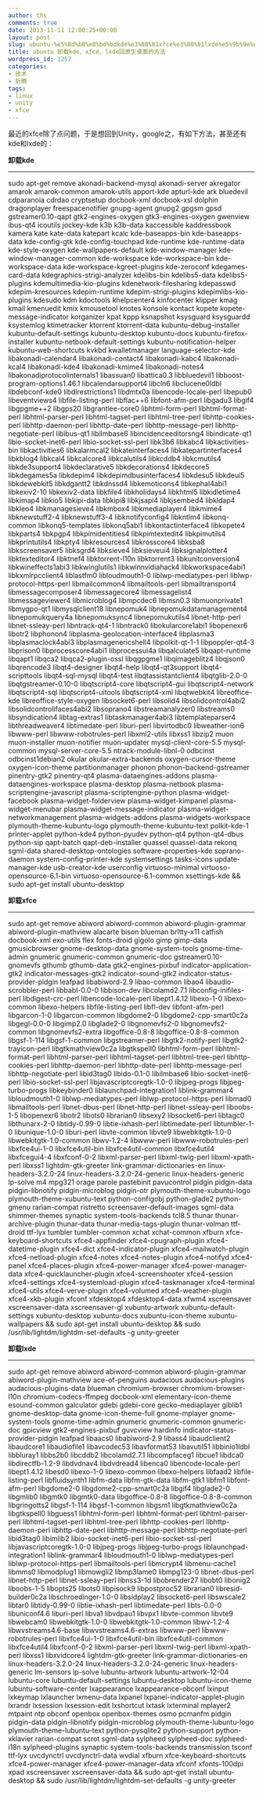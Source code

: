 ```yaml
---
author: ths
comments: true
date: 2013-11-11 12:00:25+00:00
layout: post
slug: ubuntu-%e5%8d%b8%e8%bd%bdkde%e3%80%81xfce%e3%80%81lxde%e5%9b%9e%e5%8e%9f%e7%94%9f%e6%a1%8c%e9%9d%a2%e7%9a%84%e6%96%b9%e6%b3%95
title: ubuntu 卸载kde、xfce、lxde回原生桌面的方法
wordpress_id: 1257
categories:
- 技术
- 折腾
tags:
- linux
- unity
- xfce
---
```


最近的xfce除了点问题，于是想回到Unity，google之，有如下方法，甚至还有kde和lxde的：





**卸载kde**





* * *





sudo apt-get remove akonadi-backend-mysql akonadi-server akregator amarok amarok-common amarok-utils apport-kde apturl-kde ark bluedevil cdparanoia cdrdao cryptsetup docbook-xml docbook-xsl dolphin dragonplayer freespacenotifier gnupg-agent gnupg2 gpgsm gpsd gstreamer0.10-qapt gtk2-engines-oxygen gtk3-engines-oxygen gwenview ibus-qt4 icoutils jockey-kde k3b k3b-data kaccessible kaddressbook kamera kate kate-data katepart kcalc kde-baseapps-bin kde-baseapps-data kde-config-gtk kde-config-touchpad kde-runtime kde-runtime-data kde-style-oxygen kde-wallpapers-default kde-window-manager kde-window-manager-common kde-workspace kde-workspace-bin kde-workspace-data kde-workspace-kgreet-plugins kde-zeroconf kdegames-card-data kdegraphics-strigi-analyzer kdelibs-bin kdelibs5-data kdelibs5-plugins kdemultimedia-kio-plugins kdenetwork-filesharing kdepasswd kdepim-kresources kdepim-runtime kdepim-strigi-plugins kdepimlibs-kio-plugins kdesudo kdm kdoctools khelpcenter4 kinfocenter klipper kmag kmail kmenuedit kmix kmousetool knotes konsole kontact kopete kopete-message-indicator korganizer kpat kppp ksnapshot ksysguard ksysguardd ksystemlog ktimetracker ktorrent ktorrent-data kubuntu-debug-installer kubuntu-default-settings kubuntu-desktop kubuntu-docs kubuntu-firefox-installer kubuntu-netbook-default-settings kubuntu-notification-helper kubuntu-web-shortcuts kvkbd kwalletmanager language-selector-kde libakonadi-calendar4 libakonadi-contact4 libakonadi-kabc4 libakonadi-kcal4 libakonadi-kde4 libakonadi-kmime4 libakonadi-notes4 libakonadiprotocolinternals1 libassuan0 libattica0.3 libbluedevil1 libboost-program-options1.46.1 libcalendarsupport4 libcln6 libclucene0ldbl libdebconf-kde0 libdlrestrictions1 libdmtx0a libencode-locale-perl libepub0 libeventviews4 libfile-listing-perl libflac++6 libfont-afm-perl libgadu3 libgif4 libgpgme++2 libgps20 libgrantlee-core0 libhtml-form-perl libhtml-format-perl libhtml-parser-perl libhtml-tagset-perl libhtml-tree-perl libhttp-cookies-perl libhttp-daemon-perl libhttp-date-perl libhttp-message-perl libhttp-negotiate-perl libibus-qt1 libilmbase6 libincidenceeditorsng4 libindicate-qt1 libio-socket-inet6-perl libio-socket-ssl-perl libk3b6 libkabc4 libkactivities-bin libkactivities6 libkalarmcal2 libkateinterfaces4 libkatepartinterfaces4 libkblog4 libkcal4 libkcalcore4 libkcalutils4 libkcddb4 libkcmutils4 libkde3support4 libkdeclarative5 libkdecorations4 libkdecore5 libkdegames5a libkdepim4 libkdepimdbusinterfaces4 libkdesu5 libkdeui5 libkdewebkit5 libkdgantt2 libkdnssd4 libkemoticons4 libkephal4abi1 libkexiv2-10 libkexiv2-data libkfile4 libkholidays4 libkhtml5 libkidletime4 libkimap4 libkio5 libkipi-data libkipi8 libkjsapi4 libkjsembed4 libkldap4 libkleo4 libkmanagesieve4 libkmbox4 libkmediaplayer4 libkmime4 libknewstuff2-4 libknewstuff3-4 libknotifyconfig4 libkntlm4 libkonq-common libkonq5-templates libkonq5abi1 libkontactinterface4 libkopete4 libkparts4 libkpgp4 libkpimidentities4 libkpimtextedit4 libkpimutils4 libkprintutils4 libkpty4 libkresources4 libkrosscore4 libksba8 libkscreensaver5 libksgrd4 libksieve4 libksieveui4 libksignalplotter4 libktexteditor4 libktnef4 libktorrent-l10n libktorrent3 libkunitconversion4 libkwineffects1abi3 libkwinglutils1 libkwinnvidiahack4 libkworkspace4abi1 libkxmlrpcclient4 liblastfm0 libloudmouth1-0 liblwp-mediatypes-perl liblwp-protocol-https-perl libmailcommon4 libmailtools-perl libmailtransport4 libmessagecomposer4 libmessagecore4 libmessagelist4 libmessageviewer4 libmicroblog4 libmpcdec6 libmsn0.3 libmuonprivate1 libmygpo-qt1 libmysqlclient18 libnepomuk4 libnepomukdatamanagement4 libnepomukquery4a libnepomuksync4 libnepomukutils4 libnet-http-perl libnet-ssleay-perl libntrack-qt4-1 libntrack0 libokularcore1abi1 libopenexr6 libotr2 libphonon4 libplasma-geolocation-interface4 libplasma3 libplasmaclock4abi3 libplasmagenericshell4 libpolkit-qt-1-1 libpoppler-qt4-3 libprison0 libprocesscore4abi1 libprocessui4a libqalculate5 libqapt-runtime libqapt1 libqca2 libqca2-plugin-ossl libqgpgme1 libqimageblitz4 libqjson0 libqrencode3 libqt4-designer libqt4-help libqt4-qt3support libqt4-scripttools libqt4-sql-mysql libqt4-test libqtassistantclient4 libqtglib-2.0-0 libqtgstreamer-0.10-0 libqtscript4-core libqtscript4-gui libqtscript4-network libqtscript4-sql libqtscript4-uitools libqtscript4-xml libqtwebkit4 libreoffice-kde libreoffice-style-oxygen libsocket6-perl libsolid4 libsolidcontrol4abi2 libsolidcontrolifaces4abi2 libsoprano4 libstreamanalyzer0 libstreams0 libsyndication4 libtag-extras1 libtaskmanager4abi3 libtemplateparser4 libthreadweaver4 libtimedate-perl liburi-perl libvirtodbc0 libweather-ion6 libwww-perl libwww-robotrules-perl libxml2-utils libxss1 libzip2 muon muon-installer muon-notifier muon-updater mysql-client-core-5.5 mysql-common mysql-server-core-5.5 ntrack-module-libnl-0 odbcinst odbcinst1debian2 okular okular-extra-backends oxygen-cursor-theme oxygen-icon-theme partitionmanager phonon phonon-backend-gstreamer pinentry-gtk2 pinentry-qt4 plasma-dataengines-addons plasma-dataengines-workspace plasma-desktop plasma-netbook plasma-scriptengine-javascript plasma-scriptengine-python plasma-widget-facebook plasma-widget-folderview plasma-widget-kimpanel plasma-widget-menubar plasma-widget-message-indicator plasma-widget-networkmanagement plasma-widgets-addons plasma-widgets-workspace plymouth-theme-kubuntu-logo plymouth-theme-kubuntu-text polkit-kde-1 printer-applet python-kde4 python-pyudev python-qt4 python-qt4-dbus python-sip qapt-batch qapt-deb-installer quassel quassel-data rekonq sgml-data shared-desktop-ontologies software-properties-kde soprano-daemon system-config-printer-kde systemsettings tasks-icons update-manager-kde usb-creator-kde userconfig virtuoso-minimal virtuoso-opensource-6.1-bin virtuoso-opensource-6.1-common xsettings-kde && sudo apt-get install ubuntu-desktop





**卸载xfce**





* * *





sudo apt-get remove abiword abiword-common abiword-plugin-grammar abiword-plugin-mathview alacarte bison blueman brltty-x11 catfish docbook-xml exo-utils flex fonts-droid gigolo gimp gimp-data gmusicbrowser gnome-desktop-data gnome-system-tools gnome-time-admin gnumeric gnumeric-common gnumeric-doc gstreamer0.10-gnomevfs gthumb gthumb-data gtk2-engines-pixbuf indicator-application-gtk2 indicator-messages-gtk2 indicator-sound-gtk2 indicator-status-provider-pidgin leafpad libabiword-2.9 libao-common libao4 libaudio-scrobbler-perl libbabl-0.0-0 libbison-dev libcolamd2.7.1 libconfig-inifiles-perl libdigest-crc-perl libencode-locale-perl libept1.4.12 libexo-1-0 libexo-common libexo-helpers libfile-listing-perl libfl-dev libfont-afm-perl libgarcon-1-0 libgarcon-common libgdome2-0 libgdome2-cpp-smart0c2a libgegl-0.0-0 libgimp2.0 libglade2-0 libgnomevfs2-0 libgnomevfs2-common libgnomevfs2-extra libgoffice-0.8-8 libgoffice-0.8-8-common libgsf-1-114 libgsf-1-common libgstreamer-perl libgtk2-notify-perl libgtk2-trayicon-perl libgtkmathview0c2a libgtkspell0 libhtml-form-perl libhtml-format-perl libhtml-parser-perl libhtml-tagset-perl libhtml-tree-perl libhttp-cookies-perl libhttp-daemon-perl libhttp-date-perl libhttp-message-perl libhttp-negotiate-perl libid3tag0 libido-0.1-0 libilmbase6 libio-socket-inet6-perl libio-socket-ssl-perl libjavascriptcoregtk-1.0-0 libjpeg-progs libjpeg-turbo-progs libkeybinder0 liblaunchpad-integration1 liblink-grammar4 libloudmouth1-0 liblwp-mediatypes-perl liblwp-protocol-https-perl libmad0 libmailtools-perl libnet-dbus-perl libnet-http-perl libnet-ssleay-perl liboobs-1-5 libopenexr6 libotr2 libots0 librarian0 libsexy2 libsocket6-perl libtagc0 libthunarx-2-0 libtidy-0.99-0 libtie-ixhash-perl libtimedate-perl libtumbler-1-0 libunique-1.0-0 liburi-perl libvte-common libvte9 libwebkitgtk-1.0-0 libwebkitgtk-1.0-common libwv-1.2-4 libwww-perl libwww-robotrules-perl libxfce4ui-1-0 libxfce4util-bin libxfce4util-common libxfce4util4 libxfcegui4-4 libxfconf-0-2 libxml-parser-perl libxml-twig-perl libxml-xpath-perl libxss1 lightdm-gtk-greeter link-grammar-dictionaries-en linux-headers-3.2.0-24 linux-headers-3.2.0-24-generic linux-headers-generic lp-solve m4 mpg321 orage parole pastebinit pavucontrol pidgin pidgin-data pidgin-libnotify pidgin-microblog pidgin-otr plymouth-theme-xubuntu-logo plymouth-theme-xubuntu-text python-configobj python-glade2 python-gmenu rarian-compat ristretto screensaver-default-images sgml-data shimmer-themes synaptic system-tools-backends tcl8.5 thunar thunar-archive-plugin thunar-data thunar-media-tags-plugin thunar-volman ttf-droid ttf-lyx tumbler tumbler-common xchat xchat-common xfburn xfce-keyboard-shortcuts xfce4-appfinder xfce4-cpugraph-plugin xfce4-datetime-plugin xfce4-dict xfce4-indicator-plugin xfce4-mailwatch-plugin xfce4-netload-plugin xfce4-notes xfce4-notes-plugin xfce4-notifyd xfce4-panel xfce4-places-plugin xfce4-power-manager xfce4-power-manager-data xfce4-quicklauncher-plugin xfce4-screenshooter xfce4-session xfce4-settings xfce4-systemload-plugin xfce4-taskmanager xfce4-terminal xfce4-utils xfce4-verve-plugin xfce4-volumed xfce4-weather-plugin xfce4-xkb-plugin xfconf xfdesktop4 xfdesktop4-data xfwm4 xscreensaver xscreensaver-data xscreensaver-gl xubuntu-artwork xubuntu-default-settings xubuntu-desktop xubuntu-docs xubuntu-icon-theme xubuntu-wallpapers && sudo apt-get install ubuntu-desktop && sudo /usr/lib/lightdm/lightdm-set-defaults -g unity-greeter





**卸载lxde**





* * *





sudo apt-get remove abiword abiword-common abiword-plugin-grammar abiword-plugin-mathview ace-of-penguins audacious audacious-plugins audacious-plugins-data blueman chromium-browser chromium-browser-l10n chromium-codecs-ffmpeg docbook-xml elementary-icon-theme esound-common galculator gdebi gdebi-core gecko-mediaplayer giblib1 gnome-desktop-data gnome-icon-theme-full gnome-mplayer gnome-system-tools gnome-time-admin gnumeric gnumeric-common gnumeric-doc gpicview gtk2-engines-pixbuf guvcview hardinfo indicator-status-provider-pidgin leafpad libaacs0 libabiword-2.9 libass4 libaudclient2 libaudcore1 libaudiofile1 libavcodec53 libavformat53 libavutil51 libbinio1ldbl libbluray1 libbs2b0 libcddb2 libcolamd2.7.1 libcompfaceg1 libcue1 libdca0 libdirectfb-1.2-9 libdvdnav4 libdvdread4 libenca0 libencode-locale-perl libept1.4.12 libesd0 libexo-1-0 libexo-common libexo-helpers libfaad2 libfile-listing-perl libfluidsynth1 libfm-data libfm-gtk-data libfm-gtk1 libfm1 libfont-afm-perl libgdome2-0 libgdome2-cpp-smart0c2a libgif4 libglade2-0 libgmlib0 libgmtk0 libgmtk0-data libgoffice-0.8-8 libgoffice-0.8-8-common libgringotts2 libgsf-1-114 libgsf-1-common libgsm1 libgtkmathview0c2a libgtkspell0 libguess1 libhtml-form-perl libhtml-format-perl libhtml-parser-perl libhtml-tagset-perl libhtml-tree-perl libhttp-cookies-perl libhttp-daemon-perl libhttp-date-perl libhttp-message-perl libhttp-negotiate-perl libid3tag0 libimlib2 libio-socket-inet6-perl libio-socket-ssl-perl libjavascriptcoregtk-1.0-0 libjpeg-progs libjpeg-turbo-progs liblaunchpad-integration1 liblink-grammar4 libloudmouth1-0 liblwp-mediatypes-perl liblwp-protocol-https-perl libmailtools-perl libmcrypt4 libmenu-cache1 libmms0 libmodplug1 libmowgli2 libmp3lame0 libmpg123-0 libnet-dbus-perl libnet-http-perl libnet-ssleay-perl libnss3-1d libobrender27 libobt0 libonig2 liboobs-1-5 libopts25 libots0 libpisock9 libpostproc52 librarian0 libresid-builder0c2a libschroedinger-1.0-0 libsidplay2 libsocket6-perl libswscale2 libtar0 libtidy-0.99-0 libtie-ixhash-perl libtimedate-perl libts-0.0-0 libuniconf4.6 liburi-perl libva1 libvdpau1 libvpx1 libvte-common libvte9 libwebcam0 libwebkitgtk-1.0-0 libwebkitgtk-1.0-common libwv-1.2-4 libwvstreams4.6-base libwvstreams4.6-extras libwww-perl libwww-robotrules-perl libxfce4ui-1-0 libxfce4util-bin libxfce4util-common libxfce4util4 libxfconf-0-2 libxml-parser-perl libxml-twig-perl libxml-xpath-perl libxss1 libxvidcore4 lightdm-gtk-greeter link-grammar-dictionaries-en linux-headers-3.2.0-24 linux-headers-3.2.0-24-generic linux-headers-generic lm-sensors lp-solve lubuntu-artwork lubuntu-artwork-12-04 lubuntu-core lubuntu-default-settings lubuntu-desktop lubuntu-icon-theme lubuntu-software-center lxappearance lxappearance-obconf lxinput lxkeymap lxlauncher lxmenu-data lxpanel lxpanel-indicator-applet-plugin lxrandr lxsession lxsession-edit lxshortcut lxtask lxterminal mplayer2 mtpaint ntp obconf openbox openbox-themes osmo pcmanfm pidgin pidgin-data pidgin-libnotify pidgin-microblog plymouth-theme-lubuntu-logo plymouth-theme-lubuntu-text python-pysqlite2 python-support python-xklavier rarian-compat scrot sgml-data sylpheed sylpheed-doc sylpheed-i18n sylpheed-plugins synaptic system-tools-backends transmission tsconf ttf-lyx uvcdynctrl uvcdynctrl-data wvdial xfburn xfce-keyboard-shortcuts xfce4-power-manager xfce4-power-manager-data xfconf xfonts-100dpi xpad xscreensaver xscreensaver-data && sudo apt-get install ubuntu-desktop && sudo /usr/lib/lightdm/lightdm-set-defaults -g unity-greeter



